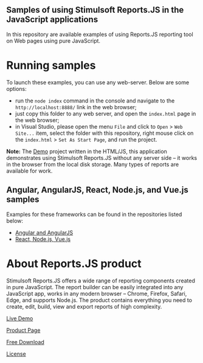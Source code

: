 ## Samples of using Stimulsoft Reports.JS in the JavaScript applications

In this repository are available examples of using Reports.JS reporting tool on Web pages using pure JavaScript.

# Running samples
To launch these examples, you can use any web-server. Below are some options:

* run the `node index` command in the console and navigate to the `http://localhost:8888/` link in the web browser;
* just copy this folder to any web server, and open the `index.html` page in the web browser;
* in Visual Studio, please open the menu `File` and click to `Open` > `Web Site...` item, select the folder with this repository, right mouse click on the `index.html` > `Set As Start Page`, and run the project. 

**Note:** The [Demo](https://github.com/stimulsoft/Samples-JS-Native-Report-Builder/tree/master/Demo) project written in the HTML/JS, this application demonstrates using Stimulsoft Reports.JS without any server side – it works in the browser from the local disk storage. Many types of reports are available for work.

## Angular, AngularJS, React, Node.js, and Vue.js samples

Examples for these frameworks can be found in the repositories listed below:
* [Angular and AngularJS](https://github.com/stimulsoft/Samples-JS-Angular-Report-Generator)
* [React, Node.js, Vue.js](https://github.com/stimulsoft/Samples-JS-React-Node.js-Vue.js-Reporting-Tools)


# About Reports.JS product
Stimulsoft Reports.JS offers a wide range of reporting components created in pure JavaScript. The report builder can be easily integrated into any JavaScript app, works in any modern browser – Chrome, Firefox, Safari, Edge, and supports Node.js. The product contains everything you need to create, edit, build, view and export reports of high complexity.

[Live Demo](http://demo.stimulsoft.com/#Js)

[Product Page](https://www.stimulsoft.com/en/products/reports-js)

[Free Download](https://www.stimulsoft.com/en/downloads#reports)

[License](LICENSE.md)